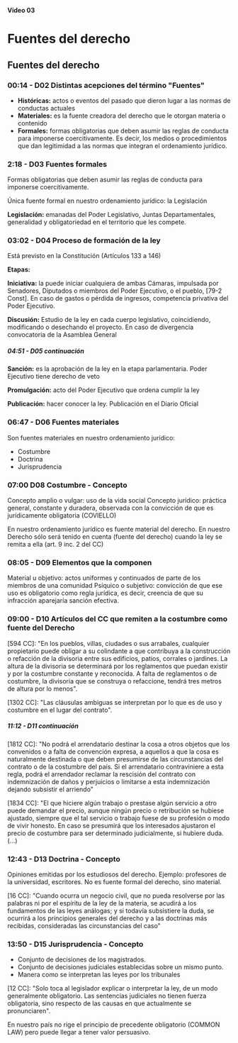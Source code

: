 **Video 03**
# Fuentes del derecho

## Fuentes del derecho

### 00:14 - D02 Distintas acepciones del término "Fuentes"

- **Históricas:** actos o eventos del pasado que dieron lugar a las normas de conductas actuales
- **Materiales:** es la fuente creadora del derecho que le otorgan materia o contenido
- **Formales:** formas obligatorias que deben asumir las reglas de conducta para imponerse coercitivamente. Es decir, los medios o procedimientos que dan legitimidad a las normas que integran el ordenamiento jurídico.

### 2:18 - D03 Fuentes formales

Formas obligatorias que deben asumir las reglas de conducta para imponerse coercitivamente.

Única fuente formal en nuestro ordenamiento jurídico: la Legislación

**Legislación:** emanadas del Poder Legislativo, Juntas Departamentales, generalidad y obligatoriedad en el territorio que les compete.

### 03:02 - D04 Proceso de formación de la ley

Está previsto en la Constitución (Artículos 133 a 146)

**Etapas:**

**Iniciativa:** la puede iniciar cualquiera de ambas Cámaras, impulsada por Senadores, Diputados o miembros del Poder Ejecutivo, o el pueblo, [79-2 Const]. En caso de gastos o pérdida de ingresos, competencia privativa del Poder Ejecutivo.

**Discusión:** Estudio de la ley en cada cuerpo legislativo, coincidiendo, modificando o desechando el proyecto. En caso de divergencia convocatoria de la Asamblea General

##### 04:51 - D05 continuación

**Sanción:** es la aprobación de la ley en la etapa parlamentaria. Poder Ejecutivo tiene derecho de veto

**Promulgación:** acto del Poder Ejecutivo que ordena cumplir la ley

**Publicación:** hacer conocer la ley. Publicación en el Diario Oficial

### 06:47 - D06 Fuentes materiales

Son fuentes materiales en nuestro ordenamiento jurídico:

- Costumbre
- Doctrina
- Jurisprudencia

### 07:00 D08 Costumbre - Concepto

Concepto amplio o vulgar: uso de la vida social
Concepto jurídico: práctica general, constante y duradera, observada con la convicción de que es jurídicamente obligatoria (COVIELLO)

En nuestro ordenamiento jurídico es fuente material del derecho.
En nuestro Derecho sólo será tenido en cuenta (fuente del derecho) cuando la ley se remita a ella (art. 9 inc. 2 del CC)

### 08:05 - D09 Elementos que la componen

Material u objetivo: actos uniformes y continuados de parte de los miembros de una comunidad
Psíquico o subjetivo: convicción de que ese uso es obligatorio como regla jurídica, es decir, creencia de que su infracción aparejaría sanción efectiva.

### 09:00 - D10 Artículos del CC que remiten a la costumbre como fuente del Derecho

[594 CC]: "En los pueblos, villas, ciudades o sus arrabales, cualquier propietario puede obligar a su colindante a que contribuya a la construcción o refacción de la divisoria entre sus edificios, patios, corrales o jardines. La altura de la divisoria se determinará por los reglamentos que puedan existir y por la costumbre constante y reconocida. A falta de reglamentos o de costumbre, la divisoria que se construya o refaccione, tendrá tres metros de altura por lo menos".

[1302 CC]: "Las cláusulas ambiguas se interpretan por lo que es de uso y costumbre en el lugar del contrato".

##### 11:12 - D11 continuación

[1812 CC]: "No podrá el arrendatario destinar la cosa a otros objetos que los convenidos o a falta de convención expresa, a aquellos a que la cosa es naturalmente destinada o que deben presumirse de las circunstancias del contrato o de la costumbre del país. Si el arrendatario contraviniere a esta regla, podrá el arrendador reclamar la rescisión del contrato con indemnización de daños y perjuicios o limitarse a esta indemnización dejando subsistir el arriendo"

[1834 CC]: "El que hiciere algún trabajo o prestase algún servicio a otro puede demandar el precio, aunque ningún precio o retribución se hubiese ajustado, siempre que el tal servicio o trabajo fuese de su profesión o modo de vivir honesto. En caso se presumirá que los interesados ajustaron el precio de costumbre para ser determinado judicialmente, si hubiere duda. (...)
 
### 12:43 - D13 Doctrina - Concepto

Opiniones emitidas por los estudiosos del derecho. Ejemplo: profesores de la universidad, escritores.
No es fuente formal del derecho, sino material.

[16 CC]: "Cuando ocurra un negocio civil, que no pueda resolverse por las palabras ni por el espíritu de la ley de la materia, se acudirá a los fundamentos de las leyes análogas; y si todavía subsistiere la duda, se ocurrirá a los principios generales del derecho y a las doctrinas más recibidas, consideradas las circunstancias del caso"

### 13:50 - D15 Jurisprudencia - Concepto

- Conjunto de decisiones de los magistrados.
- Conjunto de decisiones judiciales establecidas sobre un mismo punto.
- Manera como se interpretan las leyes por los tribunales

[12 CC]: "Solo toca al legislador explicar o interpretar la ley, de un modo generalmente obligatorio. Las sentencias judiciales no tienen fuerza obligatoria, sino respecto de las causas en que actualmente se pronunciaren".

En nuestro país no rige el principio de precedente obligatorio (COMMON LAW) pero puede llegar a tener valor persuasivo.